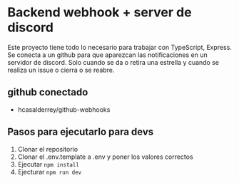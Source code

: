 # Backend webhook + server de discord

Este proyecto tiene todo lo necesario para trabajar con TypeScript, Express.
Se conecta a un github para que aparezcan las notificaciones en un servidor de discord.
Solo cuando se da o retira una estrella y cuando se realiza un issue o cierra o se reabre.

## github conectado

- hcasalderrey/github-webhooks

## Pasos para ejecutarlo para devs

1. Clonar el repositorio
2. Clonar el .env.template a .env y poner los valores correctos
3. Ejecutar `npm install`
4. Ejecturar `npm run dev`
